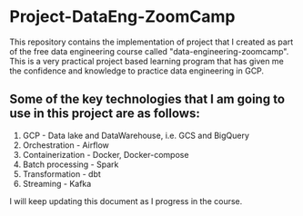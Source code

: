 # Project-DataEng-ZoomCamp
This repository contains the implementation of project that I created as part of the free data engineering course called "data-engineering-zoomcamp". 
This is a very practical project based learning program that has given me the confidence and knowledge to practice data engineering in GCP.

## Some of the key technologies that I am going to use in this project are as follows:
1. GCP - Data lake and DataWarehouse, i.e. GCS and BigQuery
2. Orchestration - Airflow
3. Containerization - Docker, Docker-compose
4. Batch processing - Spark
5. Transformation - dbt
6. Streaming - Kafka

I will keep updating this document as I progress in the course.
